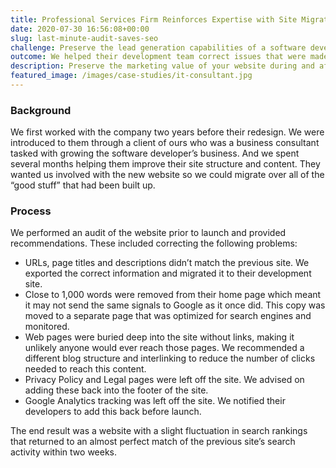 ```yaml
---
title: Professional Services Firm Reinforces Expertise with Site Migration & Wikipedia
date: 2020-07-30 16:56:08+00:00
slug: last-minute-audit-saves-seo
challenge: Preserve the lead generation capabilities of a software development company’s 10 year old website that had just been redesigned and was about to launch.
outcome: We helped their development team correct issues that were made during the development design and development process that would have negatively affected the lead generation performance of their website.
description: Preserve the marketing value of your website during and after the redesign process.
featured_image: /images/case-studies/it-consultant.jpg
---
```


### Background

We first worked with the company two years before their redesign. We were introduced to them through a client of ours who was a business consultant tasked with growing the software developer’s business. And we spent several months helping them improve their site structure and content. They wanted us involved with the new website so we could migrate over all of the “good stuff” that had been built up.

### Process

We performed an audit of the website prior to launch and provided recommendations. These included correcting the following problems:

  * URLs, page titles and descriptions didn’t match the previous site. We exported the correct information and migrated it to their development site.
  * Close to 1,000 words were removed from their home page which meant it may not send the same signals to Google as it once did. This copy was moved to a separate page that was optimized for search engines and monitored.
  * Web pages were buried deep into the site without links, making it unlikely anyone would ever reach those pages. We recommended a different blog structure and interlinking to reduce the number of clicks needed to reach this content.
  * Privacy Policy and Legal pages were left off the site. We advised on adding these back into the footer of the site.
  * Google Analytics tracking was left off the site. We notified their developers to add this back before launch.

The end result was a website with a slight fluctuation in search rankings that returned to an almost perfect match of the previous site’s search activity within two weeks.
